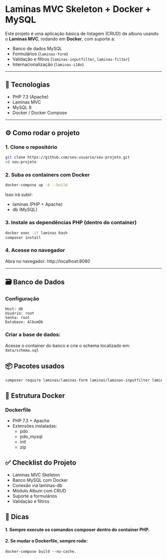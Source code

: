 # Laminas MVC Skeleton + Docker + MySQL

Este projeto é uma aplicação básica de listagem (CRUD) de albuns usando o **Laminas MVC**, rodando em **Docker**, com suporte a:

- Banco de dados MySQL
- Formulários (`laminas-form`)
- Validação e filtros (`laminas-inputfilter`, `laminas-filter`)
- Internacionalização (`laminas-i18n`)

---

## 🚀 Tecnologias

- PHP 7.3 (Apache)
- Laminas MVC
- MySQL 8
- Docker / Docker Compose

---

## ⚙️ Como rodar o projeto

### 1. Clone o repositório

```bash
git clone https://github.com/seu-usuario/seu-projeto.git
cd seu-projeto
```

### 2. Suba os containers com Docker

```bash
docker-compose up -d --build
```

Isso irá subir:
- laminas (PHP + Apache)
- db (MySQL)

### 3. Instale as dependências PHP (dentro do container)
```bash
docker exec -it laminas bash
composer install
```

### 4. Acesse no navegador
Abra no navegador: http://localhost:8080

--- 
## 🗃️ Banco de Dados
### Configuração

    Host: db
    Usuário: root
    Senha: root
    Database: AlbumDb

### Criar a base de dados:
Acesse o container do banco e crie o schema localizado em:
`data/schema.sql`

## 📦 Pacotes usados

```bash
composer require laminas/laminas-form laminas/laminas-inputfilter laminas/laminas-filter laminas/laminas-i18n
```

## 🐳 Estrutura Docker
### Dockerfile

- PHP 7.3 + Apache
- Extensões instaladas:
    - pdo
    - pdo_mysql
    - intl
    - zip

## ✅ Checklist do Projeto

- Laminas MVC Skeleton
- Banco MySQL com Docker
- Conexão via laminas-db
- Módulo Album com CRUD
- Suporte a formulários
- Validação e filtros

## 🧠 Dicas

#### 1. Sempre execute os comandos composer dentro do container PHP.
#### 2. Se mudar o Dockerfile, sempre rode: 
    docker-compose build --no-cache.
